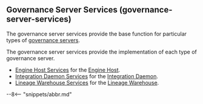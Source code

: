 
<!-- SPDX-License-Identifier: CC-BY-4.0 -->
<!-- Copyright Contributors to the ODPi Egeria project. -->

## Governance Server Services (governance-server-services)

The governance server services provide the base function for particular types of [governance servers](/concepts/governance-server).

The governance server services provide the implementation of each type of governance server.

* [Engine Host Services](/services/engine-host-services) for the [Engine Host](/concepts/engine-host).
* [Integration Daemon Services](/services/integration-daemon-services) for the [Integration Daemon](/concepts/integration-daemon).
* [Lineage Warehouse Services](/services/lineage-warehouse-services) for the [Lineage Warehouse](/concepts/lineage-warehouse).

--8<-- "snippets/abbr.md"